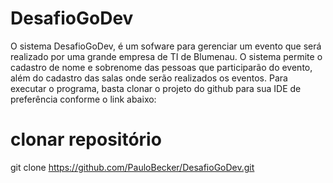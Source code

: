 # DesafioGoDev

O sistema DesafioGoDev, é um sofware para gerenciar um evento que será realizado por uma grande empresa de TI de Blumenau. O sistema permite o cadastro de nome e sobrenome das pessoas que participarão do evento, além do cadastro das salas onde serão realizados os eventos. 
Para executar o programa, basta clonar o projeto do github para sua IDE de preferência conforme o link abaixo:

# clonar repositório
git clone https://github.com/PauloBecker/DesafioGoDev.git
